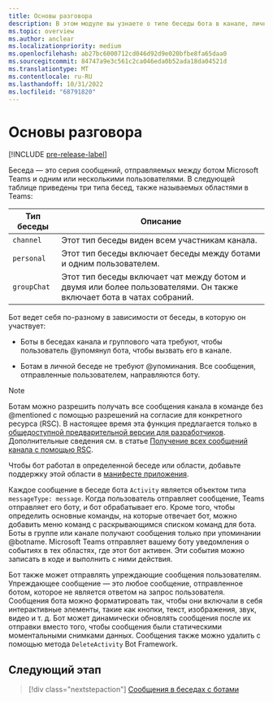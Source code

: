 ```yaml
---
title: Основы разговора
description: В этом модуле вы узнаете о типе беседы бота в канале, личном чате и области группового чата в Microsoft Teams.
ms.topic: overview
ms.author: anclear
ms.localizationpriority: medium
ms.openlocfilehash: ab27bc6000712cd046d92d9e020bfbe8fa65daa0
ms.sourcegitcommit: 84747a9e3c561c2ca046eda0b52ada18da04521d
ms.translationtype: MT
ms.contentlocale: ru-RU
ms.lasthandoff: 10/31/2022
ms.locfileid: "68791820"
---
```

# <a name="conversation-basics"></a>Основы разговора

[!INCLUDE [pre-release-label](~/includes/v4-to-v3-pointer-bots.md)]

Беседа — это серия сообщений, отправляемых между ботом Microsoft Teams и одним или несколькими пользователями. В следующей таблице приведены три типа бесед, также называемых областями в Teams:

| Тип беседы | Описание |
| ------- | ----------- |
| `channel` | Этот тип беседы виден всем участникам канала. |
| `personal` | Этот тип беседы включает беседы между ботами и одним пользователем. |
| `groupChat` | Этот тип беседы включает чат между ботом и двумя или более пользователями. Он также включает бота в чатах собраний. |

Бот ведет себя по-разному в зависимости от беседы, в которую он участвует:

* Боты в беседах канала и группового чата требуют, чтобы пользователь @упомянул бота, чтобы вызвать его в канале.

* Ботам в личной беседе не требуют @упоминания. Все сообщения, отправленные пользователем, направляются боту.

> [!NOTE]
> Ботам можно разрешить получать все сообщения канала в команде без @mentioned с помощью разрешений на согласие для конкретного ресурса (RSC). В настоящее время эта функция предлагается только в [общедоступной предварительной версии для разработчиков](../../../resources/dev-preview/developer-preview-intro.md). Дополнительные сведения см. в статье [Получение всех сообщений канала с помощью RSC](channel-messages-with-rsc.md).

Чтобы бот работал в определенной беседе или области, добавьте поддержку этой области в [манифесте приложения](~/resources/schema/manifest-schema.md).

Каждое сообщение в беседе бота `Activity` является объектом типа `messageType: message`. Когда пользователь отправляет сообщение, Teams отправляет его боту, и бот обрабатывает его. Кроме того, чтобы определить основные команды, на которые отвечает бот, можно добавить меню команд с раскрывающимся списком команд для бота. Боты в группе или канале получают сообщения только при упоминании @botname. Microsoft Teams отправляет вашему боту уведомления о событиях в тех областях, где этот бот активен. Эти события можно записать в коде и выполнить с ними действия.

Бот также может отправлять упреждающие сообщения пользователям. Упреждающее сообщение — это любое сообщение, отправленное ботом, которое не является ответом на запрос пользователя. Сообщения бота можно форматировать так, чтобы они включали в себя интерактивные элементы, такие как кнопки, текст, изображения, звук, видео и т. д. Бот может динамически обновлять сообщения после их отправки вместо того, чтобы сообщения были статическими моментальными снимками данных. Сообщения также можно удалить с помощью метода `DeleteActivity` Bot Framework.

## <a name="next-step"></a>Следующий этап

> [!div class="nextstepaction"]
> [Сообщения в беседах с ботами](~/bots/how-to/conversations/conversation-messages.md)
